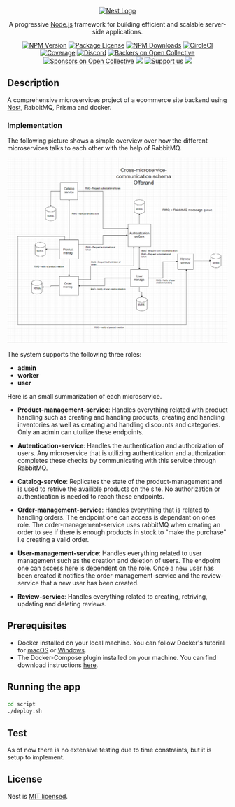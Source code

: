 <p align="center">
  <a href="http://nestjs.com/" target="blank"><img src="https://nestjs.com/img/logo-small.svg" width="200" alt="Nest Logo" /></a>
</p>

[circleci-image]: https://img.shields.io/circleci/build/github/nestjs/nest/master?token=abc123def456
[circleci-url]: https://circleci.com/gh/nestjs/nest

  <p align="center">A progressive <a href="http://nodejs.org" target="_blank">Node.js</a> framework for building efficient and scalable server-side applications.</p>
    <p align="center">
<a href="https://www.npmjs.com/~nestjscore" target="_blank"><img src="https://img.shields.io/npm/v/@nestjs/core.svg" alt="NPM Version" /></a>
<a href="https://www.npmjs.com/~nestjscore" target="_blank"><img src="https://img.shields.io/npm/l/@nestjs/core.svg" alt="Package License" /></a>
<a href="https://www.npmjs.com/~nestjscore" target="_blank"><img src="https://img.shields.io/npm/dm/@nestjs/common.svg" alt="NPM Downloads" /></a>
<a href="https://circleci.com/gh/nestjs/nest" target="_blank"><img src="https://img.shields.io/circleci/build/github/nestjs/nest/master" alt="CircleCI" /></a>
<a href="https://coveralls.io/github/nestjs/nest?branch=master" target="_blank"><img src="https://coveralls.io/repos/github/nestjs/nest/badge.svg?branch=master#9" alt="Coverage" /></a>
<a href="https://discord.gg/G7Qnnhy" target="_blank"><img src="https://img.shields.io/badge/discord-online-brightgreen.svg" alt="Discord"/></a>
<a href="https://opencollective.com/nest#backer" target="_blank"><img src="https://opencollective.com/nest/backers/badge.svg" alt="Backers on Open Collective" /></a>
<a href="https://opencollective.com/nest#sponsor" target="_blank"><img src="https://opencollective.com/nest/sponsors/badge.svg" alt="Sponsors on Open Collective" /></a>
  <a href="https://paypal.me/kamilmysliwiec" target="_blank"><img src="https://img.shields.io/badge/Donate-PayPal-ff3f59.svg"/></a>
    <a href="https://opencollective.com/nest#sponsor"  target="_blank"><img src="https://img.shields.io/badge/Support%20us-Open%20Collective-41B883.svg" alt="Support us"></a>
  <a href="https://twitter.com/nestframework" target="_blank"><img src="https://img.shields.io/twitter/follow/nestframework.svg?style=social&label=Follow"></a>
</p>
  <!--[![Backers on Open Collective](https://opencollective.com/nest/backers/badge.svg)](https://opencollective.com/nest#backer)
  [![Sponsors on Open Collective](https://opencollective.com/nest/sponsors/badge.svg)](https://opencollective.com/nest#sponsor)-->

## Description

A comprehensive microservices project of a ecommerce site backend using [Nest](https://github.com/nestjs/nest), RabbitMQ, Prisma and docker.

### Implementation
The following picture shows a simple overview over how the different microservices talks to each other with the help
of RabbitMQ.

![alt text](docs/offbrand-overview-schema.PNG)

The system supports the following three roles:
 - **admin**
 - **worker**
 - **user**

Here is an small summarization of each microservice. 

 - **Product-management-service**: Handles everything related with product handling such as creating and handling  products, creating and handling inventories as well as creating and handling discounts and categories. Only an admin can utuilize these endpoints.   

 - **Autentication-service**: Handles the authentication and authorization of users. Any microservice that is utilizing authentication and authorization completes these checks by communicating with this service through RabbitMQ.     

  - **Catalog-service**: Replicates the state of the product-management and is used to retrive the availible products on the site. No authorization or authentication is needed to reach these endpoints.  

  - **Order-management-service**: Handles everything that is related to handling orders. The endpoint one can access is dependant on ones role. The order-management-service uses rabbitMQ when creating an order to see if there is enough products in stock to "make the purchase" i.e creating a valid order.    

  - **User-management-service**: Handles everything related to user management such as the creation and deletion of users. The endpoint one can access here is dependent on the role. Once a new user has been created it notifies the order-management-service and the review-service that a new user has been created.      

  - **Review-service**: Handles everything related to creating, retriving, updating and deleting reviews.    

## Prerequisites

- Docker installed on your local machine. You can follow Docker's tutorial for [macOS](https://docs.docker.com/desktop/install/mac-install/) or [Windows](https://docs.docker.com/desktop/install/windows-install/).
 - The Docker-Compose plugin installed on your machine. You can find download instructions [here](https://docs.docker.com/compose/install/).


## Running the app

```bash
cd script
./deploy.sh
```

## Test

As of now there is no extensive testing due to time constraints, but it is setup to implement. 

## License

Nest is [MIT licensed](LICENSE).
